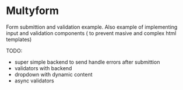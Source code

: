 # Multyform

Form submittion and validation example. Also example of implementing input and validation components ( to prevent masive and complex html templates)

TODO: 
- super simple backend to send handle errors after submittion
- validators with backend
- dropdown with dynamic content
- async validators